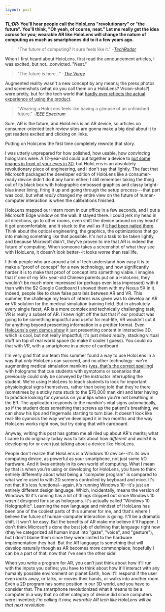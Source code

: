 ```yaml
---
layout: post
---
```


***TL;DR:*   You'll hear people call the HoloLens "revolutionary" or "the future".  You'll think, "Oh yeah, of course, neat."  Let me really get the idea across for you; wearable AR like HoloLens will change the nature of computing as much as smartphones did to it a few years ago.**

>"The future of computing? It sure feels like it."  -*[TechRadar](http://www.techradar.com/us/reviews/wearables/microsoft-hololens-1281834/review)*

When I first heard about HoloLens, first read the announcement articles, I was excited, but not...convicted.  "Neat."  

>"The future is here..."  -*[The Verge](http://www.theverge.com/2016/4/1/11334488/microsoft-hololens-video-augmented-reality-ar-headset-hands-on)*

Augmented reality wasn't a new concept by any means; the press photos and screenshots (what do you call them on a HoloLens?  Vision-shots?) were pretty, but for the tech world that [hardly ever reflects the actual experience of using the product](http://mashable.com/2013/05/08/google-glass-pov/#exfRKJXGJGq6).  

>"Wearing a HoloLens feels like having a glimpse of an unfinished future." -*[IEEE Spectrum](http://spectrum.ieee.org/geek-life/reviews/review-see-the-future-through-microsofts-hololens-augmentedreality-glasses)*

Sure, AR is the future, and HoloLens is an AR device, so articles on consumer-oriented tech review sites are gonna make a big deal about it to get readers excited and clicking on links.


Putting on HoloLens the first time completely rewrote that story. 
<!--break-->

I was utterly unprepared for how polished, how usable, how *convincing* holograms were.  A 12-year-old could put together a device to [put some images in front of your eyes in 3D](https://vr.google.com/cardboard/), but HoloLens is an absolutely revolutionary piece of engineering, and I don't say that lightly.  The fact that Microsoft packaged the developer edition of HoloLens like a consumer-ready device didn't do it any harm either; I still remember taking the thing out of its black box with holographic embossed graphics and classy bright-blue inner lining, firing it up and going through the setup process---that part was cool, but what *really* changed my entire view on the future of human-computer interaction is when the calibrations finished. 


HoloLens mapped our intern room in our office in a few seconds, and I put a Microsoft Edge window on the wall.  It stayed there.  I could jerk my head in all directions, go to other rooms, even shift the device around on my head if it got uncomfortable, and it stuck to the wall as if [it had been nailed there](https://youtu.be/npjOSLCR2hE?t=116).  Think about the optical engineering, the graphics, the optimizations that go into making something like that possible.  It's not a task to be taken lightly, and because Microsoft didn't, they've proven to me that AR is indeed the future of computing.  When someone takes a screenshot of what they see with HoloLens, it doesn't look better--it looks *worse* than real life.

I think people who are around a lot of tech understand how easy it is to make a "proof of concept" for a new technology, and how significantly harder it is to make that proof of concept into something viable.  I imagine that if one of my 50+ year-old Chinese parents put on a HoloLens, they wouldn't be much more impressed (or perhaps even less impressed) with it than with the $2 Google Cardboard I showed them with my Nexus 5X in it.  Indeed, people like to draw false parallels between AR and VR.  This summer, the challenge my team of interns was given was to develop an AR **or** VR solution for the medical simulation training field.  But in absolutely every single facet, AR is a more complex and technically challenging task; VR is really a subset of AR.  I knew right off the bat that if our product was going to be something impactful and useful for real-life, VR wouldn't cut it for anything beyond presenting information in a prettier format.  Even [HoloLens's own demos show](https://www.youtube.com/watch?v=SKpKlh1-en0) it just presenting content in interactive 3D, which is cool, but not really impactful; it's just *mixed reality*, stacking virtual stuff on top of real world space (to make it cooler I guess).  You could do that with VR, with a smartphone in a piece of cardboard.  

I'm very glad that our team this summer found a way to use HoloLens in a way that *only* HoloLens can succeed, and no other technology--we're augmenting medical simulation manikins ([yes, that's the correct spelling](https://en.wikipedia.org/wiki/Manikin)) with holograms that cue students with symptoms or scenarios that previously could only be conveyed by the instructor interrupting the student.  We're using HoloLens to teach students to look for important physiological signs themselves, rather than being told that they're there (sometimes by a sticky note stuck to the $70,000 manikin) and later having to practice looking for cyanosis on your lips when you're not breathing in the ER.  The application responds to the manikin's vital signs automatically, so if the student does something that screws up the patient's breathing, we can show his lips and fingernails starting to turn blue.  It doesn't look like real-life cyanosis the way we've developed it in two months and the way HoloLens works right now, but try doing that with cardboard.

Anyway, writing this post has gotten me all riled up about AR's merits; what I came to do originally today was to talk about how *different* and *weird* it is developing for or even just talking about a device like HoloLens.

People don't realize that HoloLens is a Windows 10 device--it's its own computing device, as powerful as your smartphone,  not just some I/O hardware.  And it lives entirely in its own world of computing.  What I mean by that is when you're using or developing for HoloLens, you have to think entirely differently about what being a "computer program" is compared to what we're used to with 2D screens controlled by keyboard and mice.  It's not that it's less functional--again, it's running Windows 10--it's just an entirely different design language.  Which, incidentally, means the version of Windows 10 it's running has a lot of things stripped out since Windows 10 *wasn't* designed for use as holograms.  It's actually called "Windows 10 Holographic".  Learning the new language and mindset of HoloLens has been one of the coolest parts of this summer for me, and that's where I believe the future of human-computer interaction is going.  It'll be a dramatic shift.  It won't be easy.  But the benefits of AR make me believe it'll happen.  I don't think Microsoft's done the best job of defining that language right now (they've categorized all human input into "gaze", "voice", and "gesture"), but I don't blame them since they were limited to the hardware implementation they had.  But the AR language is something that will develop naturally though as AR becomes more commonplace; hopefully I can be a part of that, now that I've seen the other side!

When you write a program for AR, you can't just think about how it'll run with the inputs you define; you have to think about how it'll interact with any humanly possible environment on planet Earth, how it'll respond if the user even *looks* away, or talks, or moves their hands, or walks into another room.  Even a 2D program has some position in our 3D world, and you have to consider that.  The smartphone revolutionized what it means to be a computer in a way that no other category of device did since computers were invented; *I'm calling it now, wearable AR tech like HoloLens will be that next revolution.*  
